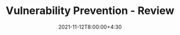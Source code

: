 ---
type: lecture
date: 2021-11-12T8:00:00+4:30
title: Vulnerability Prevention - Review
tldr: "Revision."
thumbnail: /static_files/presentations/bugprev.jpg
links:
---